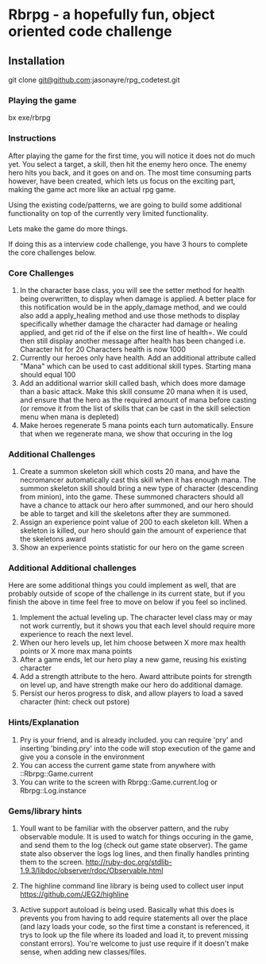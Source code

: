 # Rbrpg - a hopefully fun, object oriented code challenge

## Installation

git clone git@github.com:jasonayre/rpg_codetest.git

### Playing the game

bx exe/rbrpg

### Instructions

After playing the game for the first time, you will notice it does not do much yet.
You select a target, a skill, then hit the enemy hero once.
The enemy hero hits you back, and it goes on and on.
The most time consuming parts however, have been created, which lets us focus on
the exciting part, making the game act more like an actual rpg game.

Using the existing code/patterns, we are going to build some additional functionality
on top of the currently very limited functionality.

Lets make the game do more things.

If doing this as a interview code challenge, you have 3 hours to complete the core challenges below.

### Core Challenges

1. In the character base class, you will see the setter method for health being overwritten, to display when damage is applied. A better place for this notification would be in the apply_damage method, and we could also add a apply_healing method and use those methods to display specifically whether damage the character had damage or healing applied, and get rid of the if else on the first line of health=. We could then still display another message after health has been changed i.e.
Character hit for 20
Characters health is now 1000
2. Currently our heroes only have health. Add an additional attribute called "Mana" which can be used to cast additional skill types. Starting mana should equal 100
3. Add an additional warrior skill called bash, which does more damage than a basic attack. Make this skill consume 20 mana when it is used, and ensure that the hero as the required amount of mana before casting (or remove it from the list of skills that can be cast in the skill selection menu when mana is depleted)
4. Make heroes regenerate 5 mana points each turn automatically. Ensure that when we regenerate mana, we show that occuring in the log

### Additional Challenges
1. Create a summon skeleton skill which costs 20 mana, and have the necromancer automatically cast this skill when it has enough mana. The summon skeleton skill should bring a new type of character (descending from minion), into the game. These summoned characters should all have a chance to attack our hero after summoned, and our hero should be able to target and kill the skeletons after they are summoned.
2. Assign an experience point value of 200 to each skeleton kill. When a skeleton is killed, our hero should gain the amount of experience that the skeletons award
3. Show an experience points statistic for our hero on the game screen

### Additional Additional challenges
Here are some additional things you could implement as well, that are probably outside of scope of the challenge in its current state, but if you finish the above in time feel free to move on below if you feel so inclined.

1) Implement the actual leveling up. The character level class may or may not work currently, but it shows you that each level should require more experience to reach the next level.
2) When our hero levels up, let him choose between X more max health points or X more max mana points
3) After a game ends, let our hero play a new game, reusing his existing character
4) Add a strength attribute to the hero. Award attribute points for strength on level up, and have strength make our hero do additional damage.
5) Persist our heros progress to disk, and allow players to load a saved character (hint: check out pstore)

### Hints/Explanation
1. Pry is your friend, and is already included. you can require 'pry' and inserting 'binding.pry' into the code will stop execution of the game and give you a console in the environment
2. You can access the current game state from anywhere with ::Rbrpg::Game.current
3. You can write to the screen with Rbrpg::Game.current.log or Rbrpg::Log.instance

### Gems/library hints
1. Youll want to be familiar with the observer pattern, and the ruby observable module. It is used to watch for things occuring in the game, and send them to the log (check out game state observer). The game state also observer the logs log lines, and then finally handles printing them to the screen.
http://ruby-doc.org/stdlib-1.9.3/libdoc/observer/rdoc/Observable.html

2. The highline command line library is being used to collect user input
https://github.com/JEG2/highline

3. Active support autoload is being used. Basically what this does is prevents you from having to add require statements all over the place (and lazy loads your code, so the first time a constant is referenced, it trys to look up the file where its loaded and load it, to prevent missing constant errors). You're welcome to just use require if it doesn't make sense, when adding new classes/files.
